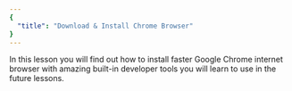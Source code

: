 ```yaml
---
{
  "title": "Download & Install Chrome Browser"
}
---
```


In this lesson you will find out how to install faster Google Chrome internet browser with amazing built-in developer tools you will learn to use in the future lessons.
